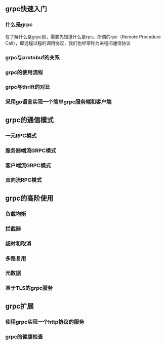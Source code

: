 ```toc
```

## grpc快速入门
### 什么是grpc
在了解什么是grpc前，需要先知道什么是rpc。所谓的rpc（Remote Procedure Call），即远程过程的调用协议，我们也经常称为进程间通信协议

### grpc与protobuf的关系
### grpc的使用流程
### grpc与thrift的对比
### 采用go语言实现一个简单grpc服务端和客户端

## grpc的通信模式
### 一元RPC模式
### 服务器端流GRPC模式
### 客户端流GRPC模式
### 双向流RPC模式

## grpc的高阶使用
### 负载均衡
### 拦截器
### 超时和取消
### 多路复用
### 元数据
### 基于TLS的grpc服务

## grpc扩展
### 使用grpc实现一个http协议的服务
### grpc的健康检查

